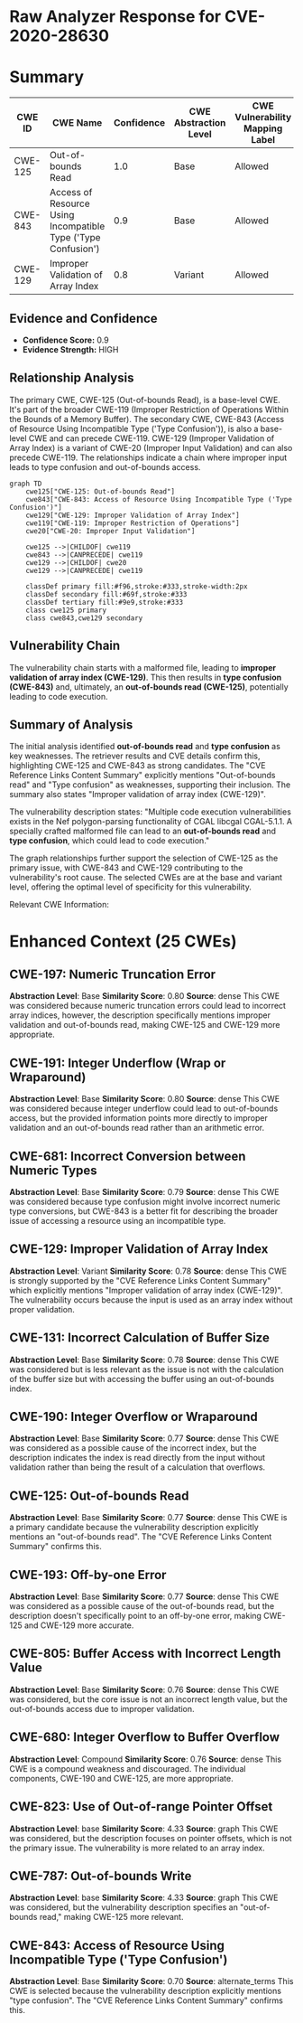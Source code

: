 # Raw Analyzer Response for CVE-2020-28630

# Summary
| CWE ID | CWE Name | Confidence | CWE Abstraction Level | CWE Vulnerability Mapping Label | CWE-Vulnerability Mapping Notes |
|---|---|---|---|---|---|
| CWE-125 | Out-of-bounds Read | 1.0 | Base | Allowed | Primary CWE |
| CWE-843 | Access of Resource Using Incompatible Type ('Type Confusion') | 0.9 | Base | Allowed | Secondary CWE |
| CWE-129 | Improper Validation of Array Index | 0.8 | Variant | Allowed | Secondary CWE |

## Evidence and Confidence

*   **Confidence Score:** 0.9
*   **Evidence Strength:** HIGH

## Relationship Analysis
The primary CWE, CWE-125 (Out-of-bounds Read), is a base-level CWE. It's part of the broader CWE-119 (Improper Restriction of Operations Within the Bounds of a Memory Buffer). The secondary CWE, CWE-843 (Access of Resource Using Incompatible Type ('Type Confusion')), is also a base-level CWE and can precede CWE-119. CWE-129 (Improper Validation of Array Index) is a variant of CWE-20 (Improper Input Validation) and can also precede CWE-119. The relationships indicate a chain where improper input leads to type confusion and out-of-bounds access.

```mermaid
graph TD
    cwe125["CWE-125: Out-of-bounds Read"]
    cwe843["CWE-843: Access of Resource Using Incompatible Type ('Type Confusion')"]
    cwe129["CWE-129: Improper Validation of Array Index"]
    cwe119["CWE-119: Improper Restriction of Operations"]
    cwe20["CWE-20: Improper Input Validation"]

    cwe125 -->|CHILDOF| cwe119
    cwe843 -->|CANPRECEDE| cwe119
    cwe129 -->|CHILDOF| cwe20
    cwe129 -->|CANPRECEDE| cwe119

    classDef primary fill:#f96,stroke:#333,stroke-width:2px
    classDef secondary fill:#69f,stroke:#333
    classDef tertiary fill:#9e9,stroke:#333
    class cwe125 primary
    class cwe843,cwe129 secondary
```

## Vulnerability Chain
The vulnerability chain starts with a malformed file, leading to **improper validation of array index (CWE-129)**. This then results in **type confusion (CWE-843)** and, ultimately, an **out-of-bounds read (CWE-125)**, potentially leading to code execution.

## Summary of Analysis
The initial analysis identified **out-of-bounds read** and **type confusion** as key weaknesses. The retriever results and CVE details confirm this, highlighting CWE-125 and CWE-843 as strong candidates. The "CVE Reference Links Content Summary" explicitly mentions "Out-of-bounds read" and "Type confusion" as weaknesses, supporting their inclusion. The summary also states "Improper validation of array index (CWE-129)".

The vulnerability description states: "Multiple code execution vulnerabilities exists in the Nef polygon-parsing functionality of CGAL libcgal CGAL-5.1.1. A specially crafted malformed file can lead to an **out-of-bounds read** and **type confusion**, which could lead to code execution."

The graph relationships further support the selection of CWE-125 as the primary issue, with CWE-843 and CWE-129 contributing to the vulnerability's root cause. The selected CWEs are at the base and variant level, offering the optimal level of specificity for this vulnerability.

Relevant CWE Information:

# Enhanced Context (25 CWEs)

## CWE-197: Numeric Truncation Error
**Abstraction Level**: Base
**Similarity Score**: 0.80
**Source**: dense
This CWE was considered because numeric truncation errors could lead to incorrect array indices, however, the description specifically mentions improper validation and out-of-bounds read, making CWE-125 and CWE-129 more appropriate.

## CWE-191: Integer Underflow (Wrap or Wraparound)
**Abstraction Level**: Base
**Similarity Score**: 0.80
**Source**: dense
This CWE was considered because integer underflow could lead to out-of-bounds access, but the provided information points more directly to improper validation and an out-of-bounds read rather than an arithmetic error.

## CWE-681: Incorrect Conversion between Numeric Types
**Abstraction Level**: Base
**Similarity Score**: 0.79
**Source**: dense
This CWE was considered because type confusion might involve incorrect numeric type conversions, but CWE-843 is a better fit for describing the broader issue of accessing a resource using an incompatible type.

## CWE-129: Improper Validation of Array Index
**Abstraction Level**: Variant
**Similarity Score**: 0.78
**Source**: dense
This CWE is strongly supported by the "CVE Reference Links Content Summary" which explicitly mentions "Improper validation of array index (CWE-129)". The vulnerability occurs because the input is used as an array index without proper validation.

## CWE-131: Incorrect Calculation of Buffer Size
**Abstraction Level**: Base
**Similarity Score**: 0.78
**Source**: dense
This CWE was considered but is less relevant as the issue is not with the calculation of the buffer size but with accessing the buffer using an out-of-bounds index.

## CWE-190: Integer Overflow or Wraparound
**Abstraction Level**: Base
**Similarity Score**: 0.77
**Source**: dense
This CWE was considered as a possible cause of the incorrect index, but the description indicates the index is read directly from the input without validation rather than being the result of a calculation that overflows.

## CWE-125: Out-of-bounds Read
**Abstraction Level**: Base
**Similarity Score**: 0.77
**Source**: dense
This CWE is a primary candidate because the vulnerability description explicitly mentions an "out-of-bounds read". The "CVE Reference Links Content Summary" confirms this.

## CWE-193: Off-by-one Error
**Abstraction Level**: Base
**Similarity Score**: 0.77
**Source**: dense
This CWE was considered as a possible cause of the out-of-bounds read, but the description doesn't specifically point to an off-by-one error, making CWE-125 and CWE-129 more accurate.

## CWE-805: Buffer Access with Incorrect Length Value
**Abstraction Level**: Base
**Similarity Score**: 0.76
**Source**: dense
This CWE was considered, but the core issue is not an incorrect length value, but the out-of-bounds access due to improper validation.

## CWE-680: Integer Overflow to Buffer Overflow
**Abstraction Level**: Compound
**Similarity Score**: 0.76
**Source**: dense
This CWE is a compound weakness and discouraged. The individual components, CWE-190 and CWE-125, are more appropriate.

## CWE-823: Use of Out-of-range Pointer Offset
**Abstraction Level**: base
**Similarity Score**: 4.33
**Source**: graph
This CWE was considered, but the description focuses on pointer offsets, which is not the primary issue. The vulnerability is more related to an array index.

## CWE-787: Out-of-bounds Write
**Abstraction Level**: base
**Similarity Score**: 4.33
**Source**: graph
This CWE was considered, but the vulnerability description specifies an "out-of-bounds read," making CWE-125 more relevant.

## CWE-843: Access of Resource Using Incompatible Type ('Type Confusion')
**Abstraction Level**: Base
**Similarity Score**: 0.70
**Source**: alternate_terms
This CWE is selected because the vulnerability description explicitly mentions "type confusion". The "CVE Reference Links Content Summary" confirms this.